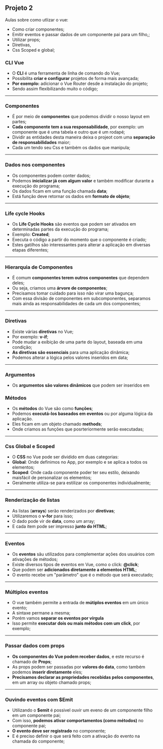 ## Projeto 2

Aulas sobre como utlizar o vue:

- Como criar componentes;
- Emitir eventos e passar dados de um componente pai para um filho,;
- Utilizar props;
- Diretivas,
- Css Scoped e global;

### CLI Vue

- O **CLI** é uma ferramenta de linha de comando do Vue;
- Possibilita **criar e configurar** projetos de forma mais avançada;
- **Por exemplo:** adicionar o Vue Router desde a instalação do projeto;
- Sendo assim flexibilizando muito o código;

---

### Componentes

- É por meio de **componentes** que podemos dividir o nosso layout em partes;
- **Cada componente tem a sua responsabilidade**, por exemplo: um componente que é uma tabela e outro que é um rodapé;
- Dividir as entidades desta maneira deixa o projeot com uma **separação de responsabilidades** maior;
- Cada um tendo seu Css e também os dados que manipula;

---

### Dados nos componentes

- Os componentes podem conter dados;
- Podemos **inicializar já com algum valor** e também modificar durante a execução do programa;
- Os dados ficam em uma função chamada **data**;
- Está função deve retornar os dados em **formato de objeto**;

---

### Life cycle Hooks

- Os **Life Cycle Hooks** são eventos que podem ser ativados em determinadas partes da execução do programa;
- Exemplo: **Created**;
- Executa o código a partir do momento que o componente é criado;
- Estes gatilhos são interessantes para alterar a aplicação em diversas etapas diferentes;

---

### Hierarquia de Componentes

- É comum **componentes terem outros componentes** que dependem deles;
- Ou seja, criamos uma **árvore de componentes**;
- Precisamos tomar cuidado para isso não virar uma bagunça;
- Com essa divisão de componentes em subcomponentes, separamos mais ainda as responsabilidades de cada um dos componentes;

---

### Diretivas

- Existe várias **diretivas** no Vue;
- Por exemplo: **v-if**;
- Pode mudar a exibição de uma parte do layout, baseada em uma condição;
- **As diretivas são essenciais** para uma aplicação dinâmica;
- Podemos alterar a lógica pelos valores inseridos em data;

---

### Argumentos

- Os **argumentos são valores dinâmicos** que podem ser inseridos em <script src="https://unpkg.com/vue@next"></script>

### Métodos

- Os **métodos** do Vue são como **funções**;
- Podemos **executá-los baseados em eventos** ou por alguma lógica da aplicação.
- Eles ficam em um objeto chamado **methods**;
- Onde criamos as funções que posrteriormente serão executadas;

---

### Css Global e Scoped

- O **CSS** no Vue pode ser dividido em duas categorias:
- **Global**: Onde definimos no App, por exemplo e se aplica a todos os elementos;
- **Scoped**: Onde cada componente poder ter seu estilo, deixando maisfácil de personalizar os elementos;
- Geralmente utiliza-se para estilizar os componentes individualmente;

---

### Renderização de listas

- As listas (**arrays**) serão renderizados por **diretivas**;
- Utilizaremos o **v-for** para isso;
- O dado pode vir de **data**, como um array;
- E cada item pode ser impresso **junto do HTML**;

---

### Eventos

- Os **eventos** sãu utilizados para complementar ações dos usuários com ativações de métodos;
- Existe diversos tipos de eventos em Vue, como o click: **@click**;
- Que podem ser **adicionados diretamente a elementos HTML**;
- O evento recebe um "parâmetro" que é o método que será executado;

---

### Múltiplos eventos

- O vue também permite a entrada de **mútiplos eventos** em um único evento;
- A sintaxe permane a mesma;
- Porém vamos **separar os eventos por vírgula**
- Isso permite **executar dois ou mais métodos com um click**, por exemplo;

---

### Passar dados com props

- **Os componentes do Vue podem receber dados**, e este recurso é chamado de **Props**;
- As props podem ser passadas por **valores do data**, como também podemos **inserir diretamente** eles;
- **Precisamos declarar as propriedades recebidas pelos componentes**, em um array ou objeto chamado props;

---

### Ouvindo eventos com $Emit

- Utilizando o **$emit** é possivel ouvir um eveno de um componente filho em um componente pai;
- Com isso, **podemos ativar comportamentos (como métodos)** no componente pai;
- **O evento deve ser registrado** no componente;
- E é preciso definir o que será feito com a ativação do evento na chamada do componente;
